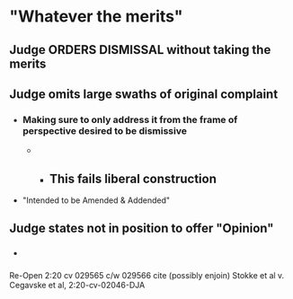 # "Whatever the merits"

## Judge ORDERS DISMISSAL without taking the merits

## Judge omits large swaths of original complaint

- ### Making sure to only address it from the frame of perspective desired to be dismissive

  - - ## This fails liberal construction

- "Intended to be Amended & Addended"

## Judge states not in position to offer "Opinion"

- ### 


Re-Open 2:20 cv 029565 c/w 029566 cite (possibly enjoin)
Stokke et al v. Cegavske et al, 2:20-cv-02046-DJA

